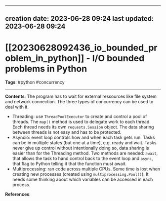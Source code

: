 
---
creation date: 2023-06-28 09:24
last updated: 2023-06-28 09:24
---
# [[20230628092436_io_bounded_problem_in_python]] - I/O bounded problems in Python
__Tags__: #python #concurrency 

---
__Contents__: The program has to wait for external ressources like file system and network connection. The three types of concurrency can be used to deal with it.

* Threading: use `ThreadPoolExecutor` to create and control a pool of threads. The `map()` method is used to delegate work to each thread. Each thread needs its own `requests.Session` object. The data sharing between threads is not easy and has to be protected.
* Asyncio: event loop controls how and when each task gets run. Tasks can be in multiple states (but one at a time), e.g. ready and wait. Tasks never give up control without intentionally doing so, data sharing is easier than for the Threading method. Two methods are needed: `await`, that allows the task to hand control back to the event loop and `async`, that flag to Python telling it that the function must await.
* Multiprocessing: ran code across multiple CPUs. Some time is lost when creating new processes (created using `multiprocessing.Pool()`). It needs some thinking about which variables can be accessed in each process.



__References__:



